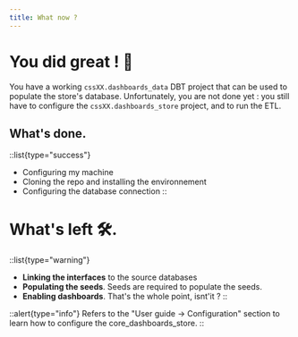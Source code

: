 ```yaml
---
title: What now ?
---
```


# You did great ! 🥳
You have a working `cssXX.dashboards_data` DBT project that can be used to populate the store's database. Unfortunately, you are not done yet : you still have to configure the `cssXX.dashboards_store` project, and to run the ETL.


## What's done.
::list{type="success"}
- Configuring my machine
- Cloning the repo and installing the environnement
- Configuring the database connection
::



# What's left 🛠️.
::list{type="warning"}
- **Linking the interfaces** to the source databases
- **Populating the seeds**. Seeds are required to populate the seeds.
- **Enabling dashboards**. That's the whole point, isnt'it ?
::

::alert{type="info"}
Refers to the "User guide -> Configuration" section to learn how to configure the core_dashboards_store.
::